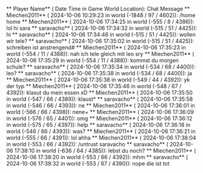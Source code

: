 ** Player Name** ( Date  Time in  Game World Location):  Chat Message
** Miechen2011** ( 2024-10-06  10:29:23 in  world (-1848 / 97 / 4602)): /home home
** Miechen2011** ( 2024-10-06  17:34:25 in  world (-555 / 8 / 4386)): lol hi sara
** saravacho** ( 2024-10-06  17:34:32 in  world (-515 / 51 / 4425)): hi
** saravacho** ( 2024-10-06  17:34:46 in  world (-515 / 51 / 4425)): wollen wir tele?
** saravacho** ( 2024-10-06  17:35:02 in  world (-515 / 51 / 4425)): schreiben ist anstrengend#
** Miechen2011** ( 2024-10-06  17:35:23 in  world (-554 / 11 / 4388)): nah ich tele gleich mit leo sry
** Miechen2011** ( 2024-10-06  17:35:29 in  world (-554 / 11 / 4388)): kommst du morgen schule?
** saravacho** ( 2024-10-06  17:35:34 in  world (-534 / 68 / 4400)): leo?
** saravacho** ( 2024-10-06  17:35:38 in  world (-534 / 68 / 4400)): ja
** Miechen2011** ( 2024-10-06  17:35:38 in  world (-549 / 44 / 4392)): yk der typ
** Miechen2011** ( 2024-10-06  17:35:46 in  world (-548 / 67 / 4392)): klasut du mein essen xD
** Miechen2011** ( 2024-10-06  17:35:50 in  world (-547 / 66 / 4389)): klaust*
** saravacho** ( 2024-10-06  17:35:58 in  world (-546 / 66 / 4393)): ne
** Miechen2011** ( 2024-10-06  17:36:01 in  world (-566 / 66 / 4398)): nene+
** Miechen2011** ( 2024-10-06  17:36:09 in  world (-576 / 65 / 4401)): omg
** Miechen2011** ( 2024-10-06  17:36:12 in  world (-575 / 65 / 4397)): help
** saravacho** ( 2024-10-06  17:36:18 in  world (-546 / 66 / 4393)): was?
** Miechen2011** ( 2024-10-06  17:36:21 in  world (-555 / 66 / 4391)): lol ahha
** Miechen2011** ( 2024-10-06  17:38:04 in  world (-553 / 66 / 4392)): /untrust saravacho
** saravacho** ( 2024-10-06  17:38:10 in  world (-636 / 64 / 4385)): lebst du noch?
** Miechen2011** ( 2024-10-06  17:38:20 in  world (-553 / 66 / 4392)): mhm
** saravacho** ( 2024-10-06  17:39:32 in  world (-553 / 67 / 4390)): nope die ist tot
